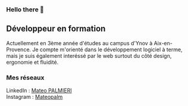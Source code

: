 ### Hello there 👋

<!--
**MateoPalmieri/MateoPalmieri** is a ✨ _special_ ✨ repository because its `README.md` (this file) appears on your GitHub profile.

Here are some ideas to get you started:

- 🔭 I’m currently working on ...
- 🌱 I’m currently learning ...
- 👯 I’m looking to collaborate on ...
- 🤔 I’m looking for help with ...
- 💬 Ask me about ...
- 📫 How to reach me: ...
- 😄 Pronouns: ...
- ⚡ Fun fact: ...
-->

## Développeur en formation

Actuellement en 3ème année d'études au campus d'Ynov à Aix-en-Provence.
Je compte m'orienté dans le développement logiciel à terme, mais je suis également interéssé par le web surtout du côté design, ergonomie et fluidité.

### Mes réseaux

LinkedIn : [Mateo PALMIERI](https://www.instagram.com/mat.palm/) </br>
Instagram : [Mateopalm](https://www.linkedin.com/in/mateo-palmieri/)
